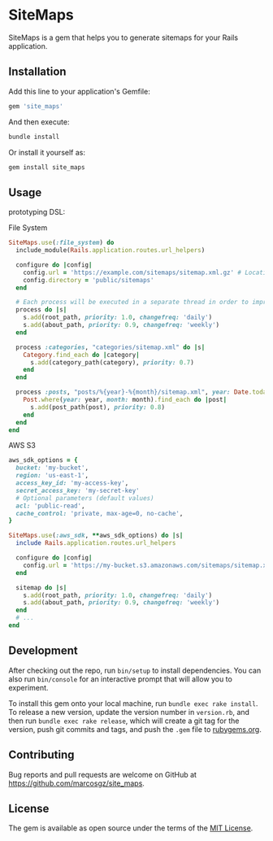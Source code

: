 # SiteMaps

SiteMaps is a gem that helps you to generate sitemaps for your Rails application.

## Installation

Add this line to your application's Gemfile:

```ruby
gem 'site_maps'
```

And then execute:

```bash
bundle install
```

Or install it yourself as:

```bash
gem install site_maps
```

## Usage

prototyping DSL:

File System

```ruby
SiteMaps.use(:file_system) do
  include_module(Rails.application.routes.url_helpers)

  configure do |config|
    config.url = 'https://example.com/sitemaps/sitemap.xml.gz' # Location of main sitemap index file
    config.directory = 'public/sitemaps'
  end

  # Each process will be executed in a separate thread in order to improve performance
  process do |s|
    s.add(root_path, priority: 1.0, changefreq: 'daily')
    s.add(about_path, priority: 0.9, changefreq: 'weekly')
  end

  process :categories, "categories/sitemap.xml" do |s|
    Category.find_each do |category|
      s.add(category_path(category), priority: 0.7)
    end
  end

  process :posts, "posts/%{year}-%{month}/sitemap.xml", year: Date.today.year, month: Date.today.month do |s, year, month|
    Post.where(year: year, month: month).find_each do |post|
      s.add(post_path(post), priority: 0.8)
    end
  end
end
```

AWS S3

```ruby
aws_sdk_options = {
  bucket: 'my-bucket',
  region: 'us-east-1',
  access_key_id: 'my-access-key',
  secret_access_key: 'my-secret-key'
  # Optional parameters (default values)
  acl: 'public-read',
  cache_control: 'private, max-age=0, no-cache',
}

SiteMaps.use(:aws_sdk, **aws_sdk_options) do |s|
  include Rails.application.routes.url_helpers

  configure do |config|
    config.url = 'https://my-bucket.s3.amazonaws.com/sitemaps/sitemap.xml.gz'
  end

  sitemap do |s|
    s.add(root_path, priority: 1.0, changefreq: 'daily')
    s.add(about_path, priority: 0.9, changefreq: 'weekly')
  end
  # ...
end
```

## Development

After checking out the repo, run `bin/setup` to install dependencies. You can also run `bin/console` for an interactive prompt that will allow you to experiment.

To install this gem onto your local machine, run `bundle exec rake install`. To release a new version, update the version number in `version.rb`, and then run `bundle exec rake release`, which will create a git tag for the version, push git commits and tags, and push the `.gem` file to [rubygems.org](https://rubygems.org).

## Contributing

Bug reports and pull requests are welcome on GitHub at https://github.com/marcosgz/site_maps.


## License

The gem is available as open source under the terms of the [MIT License](https://opensource.org/licenses/MIT).
